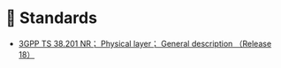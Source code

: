 # 📰 Standards

- [3GPP TS 38.201 NR； Physical layer； General description （Release 18）](https://github.com/LLXSD/LLXSD.github.io/blob/main/blogs/3gpp/38.201.md)
